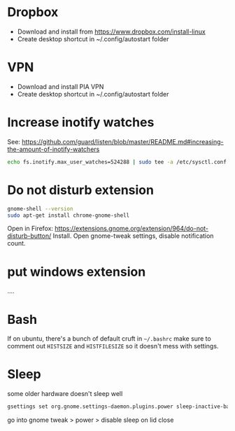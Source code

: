 # Dropbox

- Download and install from https://www.dropbox.com/install-linux
- Create desktop shortcut in ~/.config/autostart folder

# VPN

- Download and install PIA VPN
- Create desktop shortcut in ~/.config/autostart folder

# Increase inotify watches

See:
https://github.com/guard/listen/blob/master/README.md#increasing-the-amount-of-inotify-watchers

```sh
echo fs.inotify.max_user_watches=524288 | sudo tee -a /etc/sysctl.conf && sudo sysctl -p
```

# Do not disturb extension

```sh
gnome-shell --version
sudo apt-get install chrome-gnome-shell
```

Open in Firefox:
https://extensions.gnome.org/extension/964/do-not-disturb-button/ Install. Open
gnome-tweak settings, disable notification count.

# put windows extension

....

# Bash

If on ubuntu, there's a bunch of default cruft in `~/.bashrc` make sure to
comment out `HISTSIZE` and `HISTFILESIZE` so it doesn't mess with settings.

# Sleep

some older hardware doesn't sleep well

```sh
gsettings set org.gnome.settings-daemon.plugins.power sleep-inactive-battery-type "nothing"
```

go into gnome tweak > power > disable sleep on lid close
